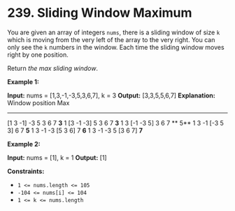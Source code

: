 # 239. Sliding Window Maximum

You are given an array of integers `nums`, there is a sliding window of size `k` which is moving from the very left of the array to the very right. You can only see the `k` numbers in the window. Each time the sliding window moves right by one position.

Return _the max sliding window_.

**Example 1:**

**Input:** nums = \[1,3,-1,-3,5,3,6,7\], k = 3
**Output:** \[3,3,5,5,6,7\]
**Explanation:** 
Window position                Max
---------------               -----
\[1  3  -1\] -3  5  3  6  7       **3**
 1 \[3  -1  -3\] 5  3  6  7       **3**
 1  3 \[-1  -3  5\] 3  6  7      ** 5**
 1  3  -1 \[-3  5  3\] 6  7       **5**
 1  3  -1  -3 \[5  3  6\] 7       **6**
 1  3  -1  -3  5 \[3  6  7\]      **7**

**Example 2:**

**Input:** nums = \[1\], k = 1
**Output:** \[1\]

**Constraints:**

-   `1 <= nums.length <= 105`
-   `-104 <= nums[i] <= 104`
-   `1 <= k <= nums.length`